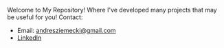 Welcome to My Repository! Where I've developed many projects that may be useful for you!
Contact:
- Email: andresziemecki@gmail.com
- [LinkedIn](https://www.linkedin.com/in/andrzej-ziemecki/)
